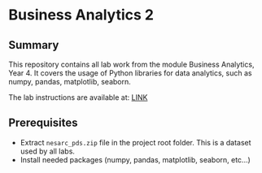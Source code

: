 # Business Analytics 2
## Summary
This repository contains all lab work from the module Business Analytics, Year 4.
It covers the usage of Python libraries for data analytics, such as numpy, pandas, matplotlib, seaborn.

The lab instructions are available at: [LINK](https://tutors-design.netlify.com/labs/business-analytics-2-2020.netlify.com)

## Prerequisites
* Extract `nesarc_pds.zip` file in the project root folder. This is a dataset used by all labs.
* Install needed packages (numpy, pandas, matplotlib, seaborn, etc...)